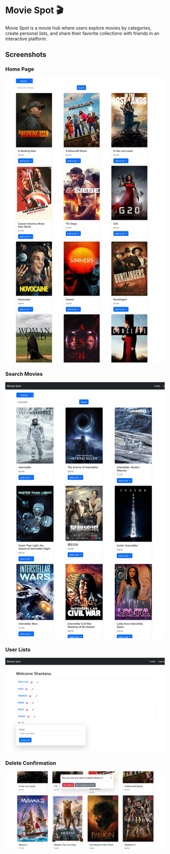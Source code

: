 # Movie Spot 🎬

Movie Spot is a movie hub where users explore movies by categories, create personal lists, and share their favorite collections with friends in an interactive platform.

## Screenshots

### Home Page
![Home Page](screenshots/home.png)

### Search Movies
![Search Page](screenshots/search.png)

### User Lists
![User Lists](screenshots/user_lists.png)

### Delete Confirmation
![Delete Confirmation](screenshots/delete.png)


